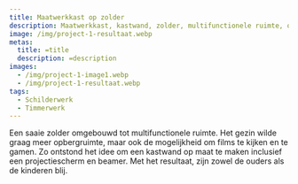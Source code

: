 ```yaml
---
title: Maatwerkkast op zolder
description: Maatwerkkast, kastwand, zolder, multifunctionele ruimte, opbergruimte
image: /img/project-1-resultaat.webp
metas:
  title: =title
  description: =description
images:
  - /img/project-1-image1.webp
  - /img/project-1-resultaat.webp
tags:
  - Schilderwerk
  - Timmerwerk
---
```

Een saaie zolder omgebouwd tot multifunctionele ruimte. Het gezin wilde graag meer opbergruimte, maar ook de mogelijkheid om films te kijken en te gamen. Zo ontstond het idee om een kastwand op maat te maken inclusief een projectiescherm en beamer. Met het resultaat, zijn zowel de ouders als de kinderen blij.

